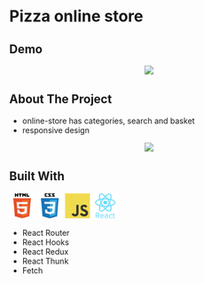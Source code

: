 # Pizza online store

## Demo

<p align="center">
<img src="https://github.com/RomanyanaSol/Pizza/blob/main/PizzaDemo.gif">
</p>



## About The Project

- online-store has categories, search and basket
- responsive design

<p align="center">
<img src="https://github.com/RomanyanaSol/Pizza/blob/main/Responsive%20demo.gif" >
</p>



## Built With

<img src = 'https://raw.githubusercontent.com/devicons/devicon/master/icons/html5/html5-original-wordmark.svg' width="46" height="46" alt="HTML"/> <img src = 'https://raw.githubusercontent.com/devicons/devicon/master/icons/css3/css3-original-wordmark.svg' width="46" height="46" alt="CSS" /> <img src = 'https://raw.githubusercontent.com/devicons/devicon/master/icons/javascript/javascript-original.svg' width="46" height="46" alt="CSS" /> <img src = 'https://raw.githubusercontent.com/devicons/devicon/master/icons/react/react-original-wordmark.svg' width="46" height="46" alt="CSS" />

- React Router
- React Hooks
- React Redux
- React Thunk
- Fetch



